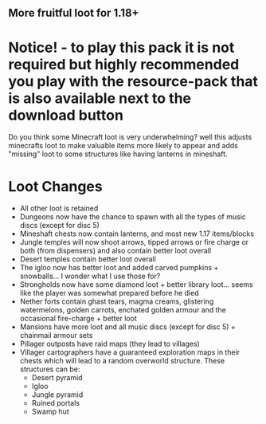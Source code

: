 ## More fruitful loot for 1.18+

# Notice! - to play this pack it is not required but highly recommended you play with the resource-pack that is also available next to the download button

Do you think some Minecraft loot is very underwhelming? well this adjusts minecrafts loot to make valuable items more likely to appear and adds "missing" loot to some structures like having lanterns in mineshaft.

# Loot Changes

- All other loot is retained
- Dungeons now have the chance to spawn with all the types of music discs (except for disc 5)
- Mineshaft chests now contain lanterns, and most new 1.17 items/blocks
- Jungle temples will now shoot arrows, tipped arrows or fire charge or both (from dispensers) and also contain better loot overall
- Desert temples contain better loot overall
- The igloo now has better loot and added carved pumpkins + snowballs... I wonder what I use those for?
- Strongholds now have some diamond loot + better library loot... seems like the player was somewhat prepared before he died
- Nether forts contain ghast tears, magma creams, glistering watermelons, golden carrots, enchated golden armour and the occasional fire-charge + better loot
- Mansions have more loot and all music discs (except for disc 5) + chainmail armour sets
- Pillager outposts have raid maps (they lead to villages)
- Villager cartographers have  a guaranteed exploration maps in their chests which will lead to a random overworld structure. These structures can be:
   - Desert pyramid
   - Igloo
   - Jungle pyramid
   - Ruined portals
   - Swamp hut
